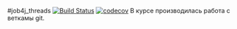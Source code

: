 #job4j_threads
[![Build Status](https://travis-ci.com/k-r-3/job4j_threads.svg?branch=master)](https://travis-ci.com/k-r-3/job4j_threads)
[![codecov](https://codecov.io/gh/k-r-3/job4j_threads/branch/master/graph/badge.svg?token=FYCXITQPVF)](https://codecov.io/gh/k-r-3/job4j_threads)
В курсе производилась работа с веткамы git.

